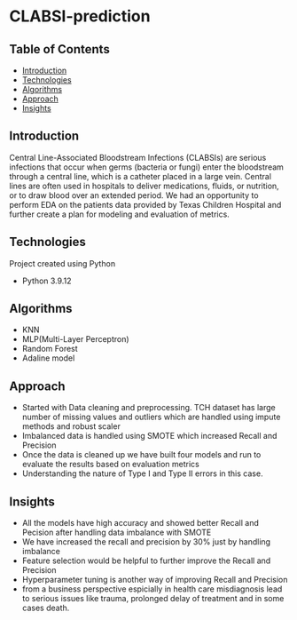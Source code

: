 # CLABSI-prediction
## Table of Contents
- [Introduction](#introduction)
- [Technologies](#technologies)
- [Algorithms](#algorithms)
- [Approach](#approach)
- [Insights](#insights)

## Introduction
Central Line-Associated Bloodstream Infections (CLABSIs) are serious infections that occur when germs (bacteria or fungi) enter the bloodstream through a central line, which is a catheter placed in a large vein. Central lines are often used in hospitals to deliver medications, fluids, or nutrition, or to draw blood over an extended period. We had an opportunity to perform EDA on the patients data provided by Texas Children Hospital and further create a plan for modeling and evaluation of metrics. 

## Technologies
Project created using Python
* Python 3.9.12

## Algorithms
* KNN
* MLP(Multi-Layer Perceptron)
* Random Forest
* Adaline model

## Approach
* Started with Data cleaning and preprocessing. TCH dataset has large number of missing values and outliers which are handled using impute methods and robust scaler
* Imbalanced data is handled using SMOTE which increased Recall and Precision
* Once the data is cleaned up we have built four models and run to evaluate the results based on evaluation metrics
* Understanding the nature of Type I and Type II errors in this case.

## Insights
* All the models have high accuracy and showed better Recall and Pecision after handling data imbalance with SMOTE
* We have increased the recall and precision by 30% just by handling imbalance
* Feature selection would be helpful to further improve the Recall and Precision
* Hyperparameter tuning is another way of improving Recall and Precision 
* from a business perspective espicially in  health care misdiagnosis lead to serious issues like trauma, prolonged delay of treatment and in some cases death.

